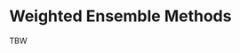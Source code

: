 # Weighted Ensemble Methods
TBW 
<!-- ## Serial Algorithms
```@docs
run_we
run_we_observables
run_we!
```

## Parallel Algorithms
```@docs
prun_we
prun_we_observables
prun_we!
```

## Multithreaded Algorithms
```@docs
trun_we
trun_we_observables
trun_we!
``` -->